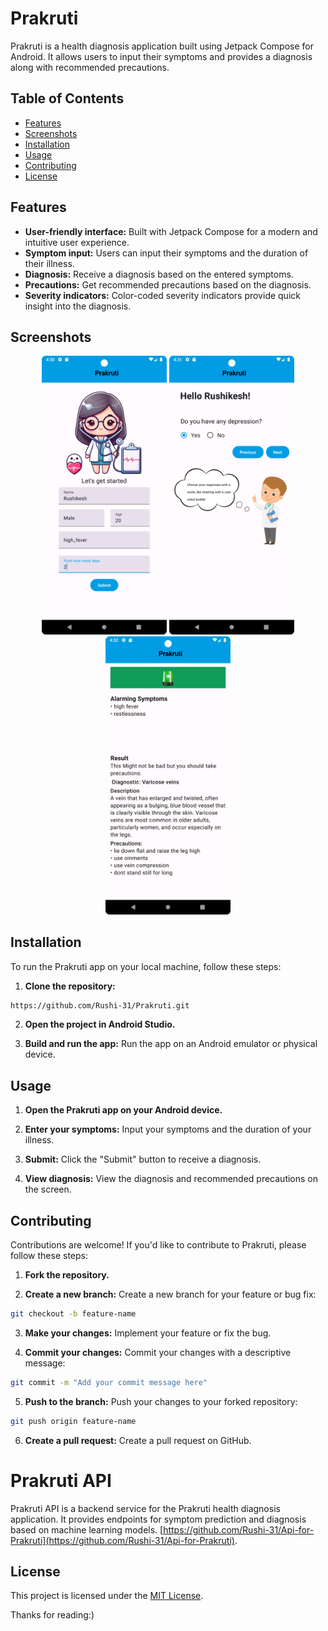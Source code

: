 # Prakruti

Prakruti is a health diagnosis application built using Jetpack Compose for Android. It allows users to input their symptoms and provides a diagnosis along with recommended precautions.

## Table of Contents

- [Features](#features)
- [Screenshots](#screenshots)
- [Installation](#installation)
- [Usage](#usage)
- [Contributing](#contributing)
- [License](#license)

## Features

- **User-friendly interface:** Built with Jetpack Compose for a modern and intuitive user experience.
- **Symptom input:** Users can input their symptoms and the duration of their illness.
- **Diagnosis:** Receive a diagnosis based on the entered symptoms.
- **Precautions:** Get recommended precautions based on the diagnosis.
- **Severity indicators:** Color-coded severity indicators provide quick insight into the diagnosis.

## Screenshots


<div align="center">
  <img src="https://raw.githubusercontent.com/Rushi-31/Prakruti/029136683bc002a252192b0dadee4f9cf600a4b7/images/UserInfo.png" alt="Screenshot 1" width="200" />
  <img src="https://raw.githubusercontent.com/Rushi-31/Prakruti/029136683bc002a252192b0dadee4f9cf600a4b7/images/Qna.png" alt="Screenshot 2" width="200" />
  <img src="https://raw.githubusercontent.com/Rushi-31/Prakruti/029136683bc002a252192b0dadee4f9cf600a4b7/images/Dignostic.png" alt="Screenshot 3" width="200" />
</div>

## Installation

To run the Prakruti app on your local machine, follow these steps:

1. **Clone the repository:** 

```bash
https://github.com/Rushi-31/Prakruti.git
```

2. **Open the project in Android Studio.**

3. **Build and run the app:** Run the app on an Android emulator or physical device.

## Usage

1. **Open the Prakruti app on your Android device.**

2. **Enter your symptoms:** Input your symptoms and the duration of your illness.

3. **Submit:** Click the "Submit" button to receive a diagnosis.

4. **View diagnosis:** View the diagnosis and recommended precautions on the screen.

## Contributing

Contributions are welcome! If you'd like to contribute to Prakruti, please follow these steps:

1. **Fork the repository.**

2. **Create a new branch:** Create a new branch for your feature or bug fix:

```bash
git checkout -b feature-name
```

3. **Make your changes:** Implement your feature or fix the bug.

4. **Commit your changes:** Commit your changes with a descriptive message:

```bash
git commit -m "Add your commit message here"
```

5. **Push to the branch:** Push your changes to your forked repository:

```bash
git push origin feature-name
```

6. **Create a pull request:** Create a pull request on GitHub.
 
# Prakruti API

Prakruti API is a backend service for the Prakruti health diagnosis application. It provides endpoints for symptom prediction and diagnosis based on machine learning models.
[https://github.com/Rushi-31/Api-for-Prakruti](https://github.com/Rushi-31/Api-for-Prakruti).


## License
This project is licensed under the [MIT License](LICENSE).

Thanks for reading:)

